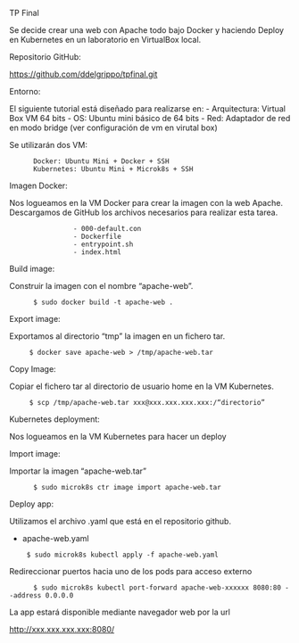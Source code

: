 TP Final

Se decide crear una web con Apache todo bajo Docker y haciendo Deploy en Kubernetes en un laboratorio en VirtualBox local.

Repositorio GitHub:


https://github.com/ddelgrippo/tpfinal.git 


Entorno:

   El siguiente tutorial está diseñado para realizarse en:
        - Arquitectura: Virtual Box VM 64 bits
        - OS: Ubuntu mini básico de 64 bits
        - Red: Adaptador de red en modo bridge (ver configuración de vm en virutal box)

Se utilizarán dos VM:

          Docker: Ubuntu Mini + Docker + SSH
          Kubernetes: Ubuntu Mini + Microk8s + SSH


Imagen Docker:

   Nos logueamos en la VM Docker para crear la imagen con la web Apache. Descargamos de GitHub los archivos necesarios para realizar esta tarea.

                    - 000-default.con
                    - Dockerfile
                    - entrypoint.sh
                    - index.html

Build image:

   Construir la imagen con el nombre “apache-web”. 

          $ sudo docker build -t apache-web .


Export image:

   Exportamos al directorio “tmp” la imagen en un fichero tar.

         $ docker save apache-web > /tmp/apache-web.tar


Copy Image:

   Copiar el fichero tar al directorio de usuario home en la VM Kubernetes.

         $ scp /tmp/apache-web.tar xxx@xxx.xxx.xxx.xxx:/“directorio”


Kubernetes deployment:

   Nos logueamos en la VM Kubernetes para hacer un deploy

Import image:

   Importar la imagen “apache-web.tar”

          $ sudo microk8s ctr image import apache-web.tar 


Deploy app:

   Utilizamos el archivo .yaml que está en el repositorio github. 

   - apache-web.yaml

          $ sudo microk8s kubectl apply -f apache-web.yaml


Redireccionar puertos hacia uno de los pods para acceso externo

          $ sudo microk8s kubectl port-forward apache-web-xxxxxx 8080:80 --address 0.0.0.0


La app estará disponible mediante navegador web por la url 

http://xxx.xxx.xxx.xxx:8080/

